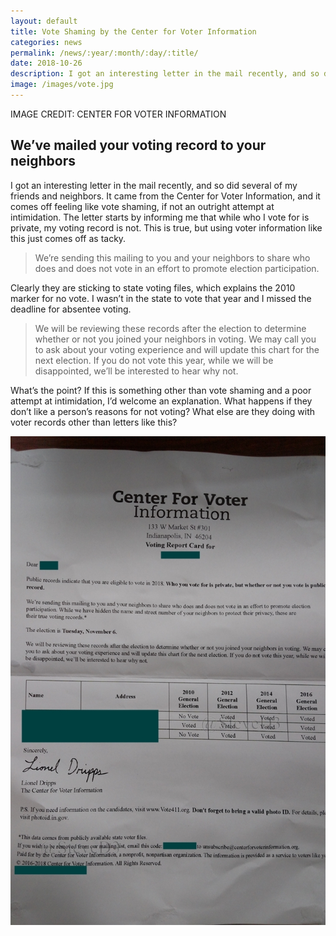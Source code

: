 ```yaml
---
layout: default
title: Vote Shaming by the Center for Voter Information
categories: news
permalink: /news/:year/:month/:day/:title/
date: 2018-10-26
description: I got an interesting letter in the mail recently, and so did several of my friends and neighbors. It came from the Center for Voter Information, and it comes off feeling like vote shaming
image: /images/vote.jpg
---
```


IMAGE CREDIT: CENTER FOR VOTER INFORMATION

## We’ve mailed your voting record to your neighbors

I got an interesting letter in the mail recently, and so did several of my friends and neighbors. It came from the Center for Voter Information, and it comes off feeling like vote shaming, if not an outright attempt at intimidation. The letter starts by informing me that while who I vote for is private, my voting record is not. This is true, but using voter information like this just comes off as tacky.

>We’re sending this mailing to you and your neighbors to share who does and does not vote in an effort to promote election participation.

Clearly they are sticking to state voting files, which explains the 2010 marker for no vote. I wasn’t in the state to vote that year and I missed the deadline for absentee voting.

>We will be reviewing these records after the election to determine whether or not you joined your neighbors in voting. We may call you to ask about your voting experience and will update this chart for the next election. If you do not vote this year, while we will be disappointed, we’ll be interested to hear why not.

What’s the point? If this is something other than vote shaming and a poor attempt at intimidation, I’d welcome an explanation. What happens if they don’t like a person’s reasons for not voting? What else are they doing with voter records other than letters like this?

![The Center For Voter Information Letter][letter]

[letter]: /images/vote_shaming.jpg
